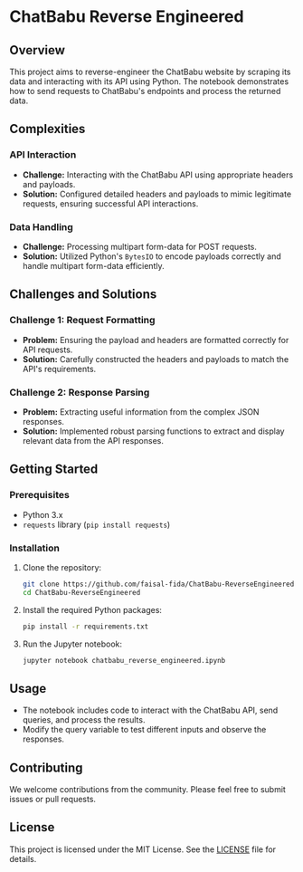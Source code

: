 # ChatBabu Reverse Engineered

## Overview

This project aims to reverse-engineer the ChatBabu website by scraping its data and interacting with its API using Python. The notebook demonstrates how to send requests to ChatBabu's endpoints and process the returned data.

## Complexities

### API Interaction
- **Challenge:** Interacting with the ChatBabu API using appropriate headers and payloads.
- **Solution:** Configured detailed headers and payloads to mimic legitimate requests, ensuring successful API interactions.

### Data Handling
- **Challenge:** Processing multipart form-data for POST requests.
- **Solution:** Utilized Python's `BytesIO` to encode payloads correctly and handle multipart form-data efficiently.

## Challenges and Solutions

### Challenge 1: Request Formatting
- **Problem:** Ensuring the payload and headers are formatted correctly for API requests.
- **Solution:** Carefully constructed the headers and payloads to match the API's requirements.

### Challenge 2: Response Parsing
- **Problem:** Extracting useful information from the complex JSON responses.
- **Solution:** Implemented robust parsing functions to extract and display relevant data from the API responses.

## Getting Started

### Prerequisites
- Python 3.x
- `requests` library (`pip install requests`)

### Installation

1. Clone the repository:
   ```bash
   git clone https://github.com/faisal-fida/ChatBabu-ReverseEngineered.git
   cd ChatBabu-ReverseEngineered
   ```

2. Install the required Python packages:
   ```bash
   pip install -r requirements.txt
   ```

3. Run the Jupyter notebook:
   ```bash
   jupyter notebook chatbabu_reverse_engineered.ipynb
   ```

## Usage

- The notebook includes code to interact with the ChatBabu API, send queries, and process the results.
- Modify the query variable to test different inputs and observe the responses.

## Contributing

We welcome contributions from the community. Please feel free to submit issues or pull requests.

## License

This project is licensed under the MIT License. See the [LICENSE](LICENSE) file for details.
